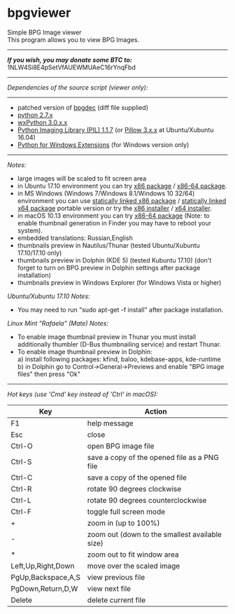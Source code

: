 bpgviewer
===========  
Simple BPG Image viewer  
This program allows you to view BPG Images.  
  
---  
_**If you wish, you may donate some BTC to:**_ 1NLW4Si8E4pSetVfAUEWMUAeC16rYnqFbd  
  
---  

_Dependencies of the source script (viewer only):_  

---  
* patched version of [bpgdec](http://bellard.org/bpg/) (diff file supplied)  
* [python 2.7.x](https://www.python.org/)  
* [wxPython 3.0.x.x](http://www.wxpython.org/)  
* [Python Imaging Library (PIL) 1.1.7](http://www.pythonware.com/products/pil/) (or [Pillow 3.x.x](https://pillow.readthedocs.org/) at Ubuntu/Xubuntu 16.04)  
* [Python for Windows Extensions](http://sourceforge.net/projects/pywin32/) (for Windows version only)

---
_Notes:_  
- large images will be scaled to fit screen area  
- in Ubuntu 17.10 environment you can try [x86 package](https://github.com/asimba/pybpgviewer/releases/download/v1.24/bpgviewer-1.24-ubuntu-17.10-i386.deb) / [x86-64 package](https://github.com/asimba/pybpgviewer/releases/download/v1.24/bpgviewer-1.24-ubuntu-17.10-amd64.deb).  
- in MS Windows (Windows 7/Windows 8.1/Windows 10 32/64) environment you can use [statically linked x86 package](https://github.com/asimba/pybpgviewer/releases/download/v1.24/bpgviewer-1.24-win32-portable.7z) / [statically linked x64 package](https://github.com/asimba/pybpgviewer/releases/download/v1.24/bpgviewer-1.24-win64-portable.7z) portable version or try the [x86 installer](https://github.com/asimba/pybpgviewer/releases/download/v1.24/bpgviewer-1.24-win32-setup.exe) / [x64 installer](https://github.com/asimba/pybpgviewer/releases/download/v1.24/bpgviewer-1.24-win64-setup.exe).  
- in macOS 10.13 environment you can try [x86-64 package](https://github.com/asimba/pybpgviewer/releases/download/v1.24/bpgviewer-1.24-macos-10.13.dmg) (Note: to enable thumbnail generation in Finder you may have to reboot your system).  
- embedded translations: Russian,English  
- thumbnails preview in Nautilus/Thunar (tested Ubuntu/Xubuntu 17.10/17.10 only)  
- thumbnails preview in Dolphin (KDE 5) (tested Kubuntu 17.10) (don't forget to turn on BPG preview in Dolphin settings after package installation)  
- thumbnails preview in Windows Explorer (for Windows Vista or higher)  

_Ubuntu/Xubuntu 17.10 Notes:_  
* You may need to run "sudo apt-get -f install" after package installation.  

_Linux Mint "Rafaela" (Mate) Notes:_  
* To enable image thumbnail preview in Thunar you must install additionally thumbler (D-Bus thumbnailing service) and restart Thunar.  
* To enable image thumbnail preview in Dolphin:  
  a) install following packages: kfind, baloo, kdebase-apps, kde-runtime  
  b) in Dolphin go to Control->General->Previews and enable "BPG image files" then press "Ok"  

---
_Hot keys (use 'Cmd' key instead of 'Ctrl' in macOS):_  

Key  | Action
----- | ------  
F1 | help message  
Esc | close  
Ctrl-O | open BPG image file  
Ctrl-S | save a copy of the opened file as a PNG file  
Ctrl-C | save a copy of the opened file  
Ctrl-R | rotate 90 degrees clockwise  
Ctrl-L | rotate 90 degrees counterclockwise  
Ctrl-F | toggle full screen mode  
\+ | zoom in (up to 100%)  
\- | zoom out (down to the smallest available size)  
\* | zoom out to fit window area
Left,Up,Right,Down | move over the scaled image  
PgUp,Backspace,A,S | view previous file  
PgDown,Return,D,W | view next file  
Delete | delete current file  
